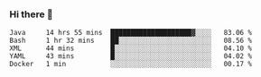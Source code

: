 ### Hi there 👋

<!--
**urzz/urzz** is a ✨ _special_ ✨ repository because its `README.md` (this file) appears on your GitHub profile.

Here are some ideas to get you started:

- 🔭 I’m currently working on ...
- 🌱 I’m currently learning ...
- 👯 I’m looking to collaborate on ...
- 🤔 I’m looking for help with ...
- 💬 Ask me about ...
- 📫 How to reach me: ...
- 😄 Pronouns: ...
- ⚡ Fun fact: ...
-->

<!--START_SECTION:waka-->
```text
Java     14 hrs 55 mins  ████████████████████▓░░░░   83.06 % 
Bash     1 hr 32 mins    ██░░░░░░░░░░░░░░░░░░░░░░░   08.56 % 
XML      44 mins         █░░░░░░░░░░░░░░░░░░░░░░░░   04.10 % 
YAML     43 mins         █░░░░░░░░░░░░░░░░░░░░░░░░   04.02 % 
Docker   1 min           ░░░░░░░░░░░░░░░░░░░░░░░░░   00.17 % 
```
<!--END_SECTION:waka-->
